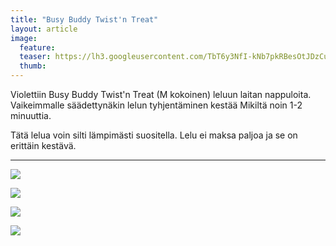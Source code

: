 ```yaml
---
title: "Busy Buddy Twist'n Treat"
layout: article
image:
  feature:
  teaser: https://lh3.googleusercontent.com/TbT6y3NfI-kNb7pkRBesOtJDzCuBeK5tHihyaFLJoPo=w245
  thumb:
---
```


Violettiin Busy Buddy Twist'n Treat (M kokoinen) leluun laitan nappuloita. Vaikeimmalle säädettynäkin lelun tyhjentäminen kestää Mikiltä noin 1-2 minuuttia.

Tätä lelua voin silti lämpimästi suositella. Lelu ei maksa paljoa ja se on erittäin kestävä.

---

[![](https://lh3.googleusercontent.com/TFrnTAG1C13DJuvX-nt0LHF6x7IC_pMc4kukjdRHzDY=w800)](https://lh3.googleusercontent.com/TFrnTAG1C13DJuvX-nt0LHF6x7IC_pMc4kukjdRHzDY=s0)

[![](https://lh3.googleusercontent.com/z69hPz8zHZfFJRqDHp2m8CJH00iJYebdkpwMpazQwN0=w800)](https://lh3.googleusercontent.com/z69hPz8zHZfFJRqDHp2m8CJH00iJYebdkpwMpazQwN0=s0)

[![](https://lh3.googleusercontent.com/Uv6S12OAFvTY3CKMhCwZUvYlA0L7dOc7itleNxgOaWU=w800)](https://lh3.googleusercontent.com/Uv6S12OAFvTY3CKMhCwZUvYlA0L7dOc7itleNxgOaWU=s0)

[![](https://lh3.googleusercontent.com/sntAQum-7KYri2pXl01VKnThwGsqC80MFT_nKF4_Rpg=w800)](https://lh3.googleusercontent.com/sntAQum-7KYri2pXl01VKnThwGsqC80MFT_nKF4_Rpg=s0)
